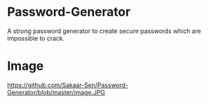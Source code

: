 # Password-Generator
A strong password generator to create secure passwords which are impossible to crack.

# Image
https://github.com/Sakaar-Sen/Password-Generator/blob/master/image.JPG
